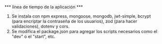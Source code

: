 *** línea de tiempo de la aplicación *** 
1. Se instala con npm express, mongoose, mongodb, jwt-simple, bcrypt (para encriptar la contraseña de los usuarios), zod (para hacer validaciones), dotenv y cors.
2. Se modifica el package.json para agregar los scripts necesarios como el "dev" o el "start", etc.
